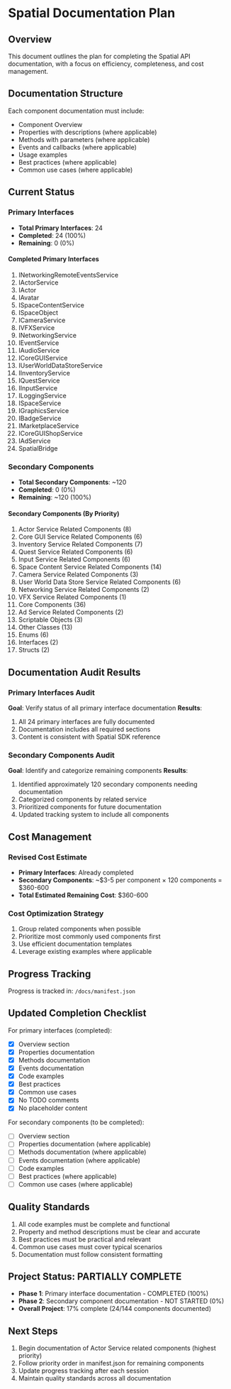 # Spatial Documentation Plan

## Overview
This document outlines the plan for completing the Spatial API documentation, with a focus on efficiency, completeness, and cost management.

## Documentation Structure
Each component documentation must include:
- Component Overview
- Properties with descriptions (where applicable)
- Methods with parameters (where applicable)
- Events and callbacks (where applicable)
- Usage examples
- Best practices (where applicable)
- Common use cases (where applicable)

## Current Status

### Primary Interfaces
- **Total Primary Interfaces**: 24
- **Completed**: 24 (100%)
- **Remaining**: 0 (0%)

#### Completed Primary Interfaces
1. INetworkingRemoteEventsService
2. IActorService
3. IActor
4. IAvatar
5. ISpaceContentService
6. ISpaceObject
7. ICameraService
8. IVFXService
9. INetworkingService
10. IEventService
11. IAudioService
12. ICoreGUIService
13. IUserWorldDataStoreService
14. IInventoryService
15. IQuestService
16. IInputService
17. ILoggingService
18. ISpaceService
19. IGraphicsService
20. IBadgeService
21. IMarketplaceService
22. ICoreGUIShopService
23. IAdService
24. SpatialBridge

### Secondary Components
- **Total Secondary Components**: ~120
- **Completed**: 0 (0%)
- **Remaining**: ~120 (100%)

#### Secondary Components (By Priority)
1. Actor Service Related Components (8)
2. Core GUI Service Related Components (6)
3. Inventory Service Related Components (7)
4. Quest Service Related Components (6)
5. Input Service Related Components (6)
6. Space Content Service Related Components (14)
7. Camera Service Related Components (3)
8. User World Data Store Service Related Components (6)
9. Networking Service Related Components (2)
10. VFX Service Related Components (1)
11. Core Components (36)
12. Ad Service Related Components (2)
13. Scriptable Objects (3)
14. Other Classes (13)
15. Enums (6)
16. Interfaces (2)
17. Structs (2)

## Documentation Audit Results

### Primary Interfaces Audit
**Goal**: Verify status of all primary interface documentation
**Results**:
1. All 24 primary interfaces are fully documented
2. Documentation includes all required sections
3. Content is consistent with Spatial SDK reference

### Secondary Components Audit
**Goal**: Identify and categorize remaining components
**Results**:
1. Identified approximately 120 secondary components needing documentation
2. Categorized components by related service
3. Prioritized components for future documentation
4. Updated tracking system to include all components

## Cost Management

### Revised Cost Estimate
- **Primary Interfaces**: Already completed
- **Secondary Components**: ~$3-5 per component × 120 components = $360-600
- **Total Estimated Remaining Cost**: $360-600

### Cost Optimization Strategy
1. Group related components when possible
2. Prioritize most commonly used components first
3. Use efficient documentation templates
4. Leverage existing examples where applicable

## Progress Tracking
Progress is tracked in: `/docs/manifest.json`

## Updated Completion Checklist
For primary interfaces (completed):
- [x] Overview section
- [x] Properties documentation
- [x] Methods documentation
- [x] Events documentation
- [x] Code examples
- [x] Best practices
- [x] Common use cases
- [x] No TODO comments
- [x] No placeholder content

For secondary components (to be completed):
- [ ] Overview section
- [ ] Properties documentation (where applicable)
- [ ] Methods documentation (where applicable)
- [ ] Events documentation (where applicable)
- [ ] Code examples
- [ ] Best practices (where applicable)
- [ ] Common use cases (where applicable)

## Quality Standards
1. All code examples must be complete and functional
2. Property and method descriptions must be clear and accurate
3. Best practices must be practical and relevant
4. Common use cases must cover typical scenarios
5. Documentation must follow consistent formatting

## Project Status: PARTIALLY COMPLETE
- **Phase 1**: Primary interface documentation - COMPLETED (100%)
- **Phase 2**: Secondary component documentation - NOT STARTED (0%)
- **Overall Project**: 17% complete (24/144 components documented)

## Next Steps
1. Begin documentation of Actor Service related components (highest priority)
2. Follow priority order in manifest.json for remaining components
3. Update progress tracking after each session
4. Maintain quality standards across all documentation
